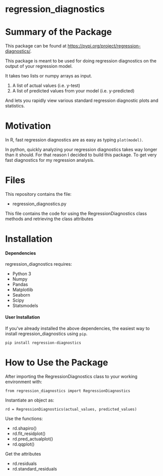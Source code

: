 # regression_diagnostics

# Summary of the Package

This package can be found at https://pypi.org/project/regression-diagnostics/.

This package is meant to be used for doing regression diagnostics on the output of your regression model.

It takes two lists or numpy arrays as input.

1. A  list of actual values (i.e. y-test)
2. A list of predicted values from your model (i.e. y-predicted)

And lets you rapidly view various standard regression diagnostic plots and statistics.

# Motivation

In R, fast regression diagnostics are as easy as typing `plot(model)`.

In python, quickly analyzing your regression diagnostics takes way longer than it should. For that reason I decided to build this package. To get very fast diagnostics for my regression analysis.

# Files

This repository contains the file:

- regression_diagnostics.py

This file contains the code for using the RegressionDiagnostics class methods and retrieving the class attributes

# Installation

#### Dependencies
regression_diagnostics requires:
- Python 3
- Numpy
- Pandas
- Matplotlib
- Seaborn
- Scipy
- Statsmodels

#### User Installation

If you've already installed the above dependencies, the easiest way to install regression_diagnostics using `pip`.

`pip install regression-diagnostics`

# How to Use the Package

After importing the RegressionDiagnostics class to your working environment with:

`from regression_diagnostics import RegressionDiagnostics`

Instantiate an object as:

`rd = RegressionDiagnostics(actual_values, predicted_values)`

Use the functions:

- rd.shapiro()
- rd.fit_residplot()
- rd.pred_actualplot()
- rd.qqplot()

Get the attributes

- rd.residuals
- rd.standard_residuals
